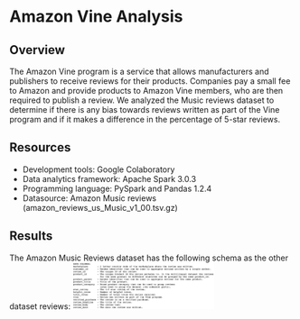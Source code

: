 # Amazon Vine Analysis

## Overview
The Amazon Vine program is a service that allows manufacturers and publishers to receive reviews for their products. Companies pay a small fee to Amazon and provide products to Amazon Vine members, who are then required to publish a review. We analyzed the Music reviews dataset to determine if there is any bias towards reviews written as part of the Vine program and if it makes a difference in the percentage of 5-star reviews.

## Resources
  - Development tools: Google Colaboratory
  - Data analytics framework: Apache Spark 3.0.3
  - Programming language: PySpark and Pandas 1.2.4
  - Datasource: Amazon Music reviews (amazon_reviews_us_Music_v1_00.tsv.gz)

## Results
The Amazon Music Reviews dataset has the following schema as the other dataset reviews:
<img src="Resources/schema.PNG" width="250" />
